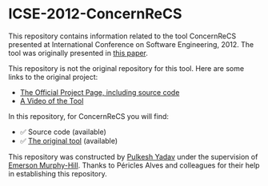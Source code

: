 # ICSE-2012-ConcernReCS

This repository contains information related to the tool ConcernReCS presented at International Conference on Software Engineering, 2012. The tool was originally presented in [this paper](http://dl.acm.org/citation.cfm?id=2337454).

This repository is not the original repository for this tool. Here are some links to the original project:
* [The Official Project Page, including source code](http://sourceforge.net/p/concernrecs/home/Home/)
* [A Video of the Tool](http://www.youtube.com/watch?v=xTpI2XwfSjY&feature=player_detailpage)

In this repository, for ConcernReCS you will find:
* :white_check_mark: Source code (available)
* :white_check_mark: [The original tool](Binaries/ufmg.crcs_1.0.0.jar) (available)

This repository was constructed by [Pulkesh Yadav](https://github.com/pulkeshyadav) under the supervision of [Emerson Murphy-Hill](https://github.com/CaptainEmerson). Thanks to Péricles Alves and colleagues for their help in establishing this repository. 
